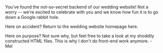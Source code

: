 You've found the not-so-secret backend of our wedding website! Not a worry -- we're excited to celebrate with you and we know how fun it is to go down a Google rabbit hole.

Here on accident? Return to the wedding website homepage here.

Here on purpose? Not sure why, but feel free to take a look at my shoddily constructed HTML files. This is why I don't do front-end work anymore.
-Mel
